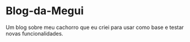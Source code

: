 # Blog-da-Megui
Um blog sobre meu cachorro que eu criei para usar como base e testar novas funcionalidades.
